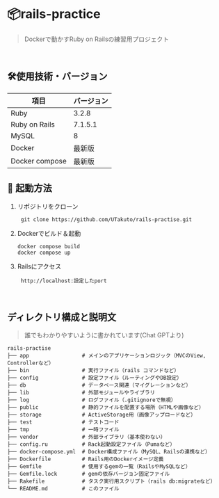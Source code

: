 # 📦rails-practice
>Dockerで動かすRuby on Railsの練習用プロジェクト

<br>

## 🛠使用技術・バージョン
|項目|バージョン|
|-----|-----|
|Ruby|3.2.8|
|Ruby on Rails|7.1.5.1|
|MySQL|8|
|Docker|最新版|
|Docker compose|最新版|


## 🚀 起動方法

1. リポジトリをクローン
    ```
     git clone https://github.com/UTakuto/rails-practise.git
    ```
2.  Dockerでビルド＆起動
     ```
     docker compose build
     docker compose up
     ```
3.  Railsにアクセス
     ```
      http://localhost:設定したport
     ```



<br>

## ディレクトリ構成と説明文
>誰でもわかりやすいように書かれています(Chat GPTより)
```
rails-practise
├── app                 # メインのアプリケーションロジック（MVCのView, Controllerなど）
├── bin                 # 実行ファイル（rails コマンドなど）
├── config              # 設定ファイル（ルーティングやDB設定）
├── db                  # データベース関連（マイグレーションなど）
├── lib                 # 外部モジュールやライブラリ
├── log                 # ログファイル（.gitignoreで無視）
├── public              # 静的ファイルを配置する場所（HTMLや画像など）
├── storage             # ActiveStorage用（画像アップロードなど）
├── test                # テストコード
├── tmp                 # 一時ファイル
├── vendor              # 外部ライブラリ（基本使わない）
├── config.ru           # Rack起動設定ファイル（Pumaなど）
├── docker-compose.yml  # Docker構成ファイル（MySQL、Railsの連携など）
├── Dockerfile          # Rails用のDockerイメージ定義
├── Gemfile             # 使用するgemの一覧（RailsやMySQLなど）
├── Gemfile.lock        # gemの依存バージョン固定ファイル
├── Rakefile            # タスク実行用スクリプト（rails db:migrateなど）
└── README.md           # このファイル
```
